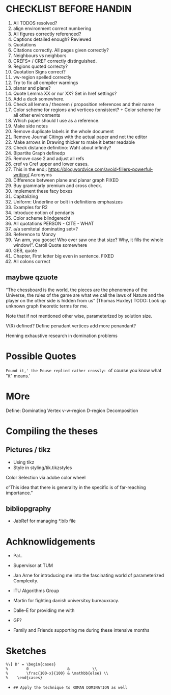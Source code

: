 # CHECKLIST BEFORE HANDIN

1) All TODOS resolved?
2) align environment correct numbering
3) All figures correctly referenced?
4) Captions detailed enough? Reviewed
5) Quotations
6) Citations correctly. All pages given correctly?
7) Neighbours vs neighbors
8) CREFS* / CREF correctly distinguished.
9) Regions quoted correcty?
10) Quotation Signs correct?
11) vw-region spelled correctly
12) Try to fix all compiler warnings
13) planar and plane?
14) Quote Lemma XX or nur XX? Set in href settings?
15) Add a duck somewhere.
16) Check all lemma / theorem / proposition references and their name
17) Color scheme for regions and vertices consistent? + Color scheme for all other environments
18) Which paper should I use as a reference.
19) Make side notes
20) Remove duplicate labels in the whole document
21) Remove Journal Citings with the actual paper and not the editor
22) Make arrows in Drawing thicker to make it better readable
23) Check distance definitino: Waht about infinity? 
24) Bipartite Graph definedp
25) Remove case 2.and adjust all refs
26) cref vs Cref upper and lower cases.
27) This in the end;: https://blog.wordvice.com/avoid-fillers-powerful-writing/
Acronyms
28) Difference between plane and planar graph FIXED
29) Buy grammarly premium and cross check.
30) Implement these facy boxes
31) Capitalizing    
32) Uniform: Underline or bolt in definitions emphasizes
33) Examples for R2
34) Introduce notion of pendants
35) Color scheme blindgerecht
36) All quotations PERSON - CITE - WHAT 
38) a/a semitotal dominating set=?
37) Reference to Monzy
38) “An arm, you goose! Who ever saw one that size? Why, it fills the whole window!”. Caroll Quote somewhere
39)  GEB, quote
40) Chapter, First letter big even in sentence. FIXED
41) All colons correct



## maybwe qzuote
“The chessboard is the world, the pieces are the phenomena of the
Universe, the rules of the game are what we call the laws of Nature
and the player on the other side is hidden from us”
(Thomas Huxley)
TODO: Look up unknown graph theoretic terms for me.

Note that if not mentioned other wise, parameterized by solution size.

V(R) defined?
Define penadant vertices
add more penandant?

Henning exhaustive research in domination problems


# Possible Quotes

`Found it,' the Mouse replied rather crossly: `of course you know what "it" means.'

# MOre

Define: Dominating Vertex
v-w-region
D-region Decomposition


# Compiling the theses

## Pictures / tikz
* Using tikz
* Style in styling/tik.tikzstyles

 Color Selection via adobe color wheel

o“This idea that there is generality in the specific is of far-reaching importance.”
 ## bibliopgraphy

 * JabRef for managing *.bib file

# Achknowlidgements

* Pal..
* Supervisor at TUM
* Jan Arne for introducing me into the fascinating world of parameterized Complexity.
* ITU Algorithms Group

* Martin for fighting danish universitxy bureauxracy. 
* Dalle-E for providing me with
* GF? 
* Family and Friends supporting me during these intensive months


# Sketches

    %\[ D' = \begin{cases}
    %        0                 &          \\
    %        \frac{100-x}{100} & \mathbb{else} \\
    %    \end{cases}


*     ## Apply the technique to ROMAN DOMINATION as well